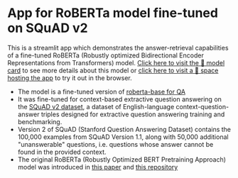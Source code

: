 # App for RoBERTa model fine-tuned on SQuAD v2

This is a streamlit app which demonstrates the answer-retrieval capabilities of a fine-tuned RoBERTa (Robustly optimized Bidirectional Encoder Representations from Transformers) model.  [Click here to visit the 🤗 model card](https://huggingface.co/etweedy/roberta-base-squad-v2) to see more details about this model or [click here to visit a 🤗 space hosting the app](https://huggingface.co/spaces/etweedy/roberta-squad-v2) to try it out in the browser.

* The model is a fine-tuned version of [roberta-base for QA](https://huggingface.co/roberta-base)
* It was fine-tuned for context-based extractive question answering on the [SQuAD v2 dataset](https://huggingface.co/datasets/squad_v2), a dataset of English-language context-question-answer triples designed for extractive question answering training and benchmarking.
* Version 2 of SQuAD (Stanford Question Answering Dataset) contains the 100,000 examples from SQuAD Version 1.1, along with 50,000 additional "unanswerable" questions, i.e. questions whose answer cannot be found in the provided context.
* The original RoBERTa (Robustly Optimized BERT Pretraining Approach) model was introduced in [this paper](https://arxiv.org/abs/1907.11692) and [this repository](https://github.com/facebookresearch/fairseq/tree/main/examples/roberta)
